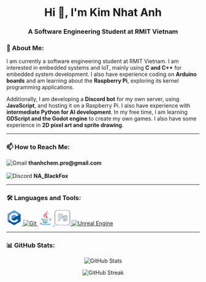 <h1 align="center">Hi 👋, I'm Kim Nhat Anh</h1>
<h3 align="center">A Software Engineering Student at RMIT Vietnam</h3>

### 📝 About Me:
I am currently a software engineering student at RMIT Vietnam. I am interested in embedded systems and IoT, mainly using **C and C++** for embedded system development. I also have experience coding on **Arduino boards** and am learning about the **Raspberry Pi**, exploring its kernel programming applications.

Additionally, I am developing a **Discord bot** for my own server, using **JavaScript**, and hosting it on a Raspberry Pi. I also have experience with **intermediate Python for AI development**. In my free time, I am learning **GDScript and the Godot engine** to create my own games. I also have some experience in **2D pixel art and sprite drawing**.

---

### 📫 How to Reach Me:
<p align="left">
    <img src="https://img.shields.io/badge/Email-D14836?style=for-the-badge&logo=gmail&logoColor=white" alt="Gmail"/>
    <strong>thanhchem.pro@gmail.com</strong>  
    <br/><br/>
    <img src="https://img.shields.io/badge/Discord-7289DA?style=for-the-badge&logo=discord&logoColor=white" alt="Discord"/>
    <strong>NA_BlackFox</strong>
</p>

---

### 🛠️ Languages and Tools:
<p align="left">
    <a href="https://www.cprogramming.com/" target="_blank">
        <img src="https://raw.githubusercontent.com/devicons/devicon/master/icons/c/c-original.svg" alt="C" width="40" height="40"/>
    </a>
    <a href="https://git-scm.com/" target="_blank">
        <img src="https://www.vectorlogo.zone/logos/git-scm/git-scm-icon.svg" alt="Git" width="40" height="40"/>
    </a>
    <a href="https://www.java.com" target="_blank">
        <img src="https://raw.githubusercontent.com/devicons/devicon/master/icons/java/java-original.svg" alt="Java" width="40" height="40"/>
    </a>
    <a href="https://www.photoshop.com/en" target="_blank">
        <img src="https://raw.githubusercontent.com/devicons/devicon/master/icons/photoshop/photoshop-line.svg" alt="Photoshop" width="40" height="40"/>
    </a>
    <a href="https://unrealengine.com/" target="_blank">
        <img src="https://raw.githubusercontent.com/kenangundogan/fontisto/036b7eca71aab1bef8e6a0518f7329f13ed62f6b/icons/svg/brand/unreal-engine.svg" alt="Unreal Engine" width="40" height="40"/>
    </a>
</p>

---

### 📊 GitHub Stats:
<p align="center">
    <img src="https://github-readme-stats.vercel.app/api?username=nablackfox&show_icons=true&locale=en" alt="GitHub Stats" />
</p>

<p align="center">
    <img src="https://github-readme-streak-stats.herokuapp.com/?user=nablackfox" alt="GitHub Streak" />
</p>
